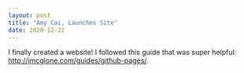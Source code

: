 ```yaml
---
layout: post
title: "Amy Cai, Launches Site"
date: 2020-12-22
---
```


I finally created a website! I followed this guide that was super helpful: http://jmcglone.com/guides/github-pages/.   
